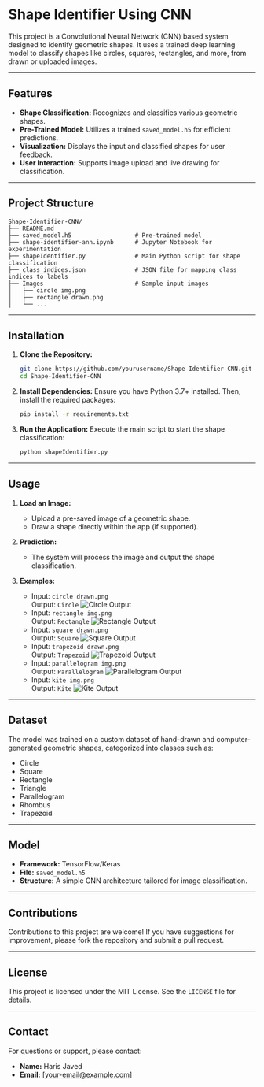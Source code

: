 # Shape Identifier Using CNN

This project is a Convolutional Neural Network (CNN) based system designed to identify geometric shapes. It uses a trained deep learning model to classify shapes like circles, squares, rectangles, and more, from drawn or uploaded images.

---

## Features

- **Shape Classification:** Recognizes and classifies various geometric shapes.
- **Pre-Trained Model:** Utilizes a trained `saved_model.h5` for efficient predictions.
- **Visualization:** Displays the input and classified shapes for user feedback.
- **User Interaction:** Supports image upload and live drawing for classification.

---

## Project Structure

```plaintext
Shape-Identifier-CNN/
├── README.md
├── saved_model.h5                  # Pre-trained model
├── shape-identifier-ann.ipynb      # Jupyter Notebook for experimentation
├── shapeIdentifier.py              # Main Python script for shape classification
├── class_indices.json              # JSON file for mapping class indices to labels
├── Images                          # Sample input images
│   ├── circle img.png
│   ├── rectangle drawn.png
│   └── ...
```

---

## Installation

1. **Clone the Repository:**
   ```bash
   git clone https://github.com/yourusername/Shape-Identifier-CNN.git
   cd Shape-Identifier-CNN
   ```

2. **Install Dependencies:**
   Ensure you have Python 3.7+ installed. Then, install the required packages:
   ```bash
   pip install -r requirements.txt
   ```

3. **Run the Application:**
   Execute the main script to start the shape classification:
   ```bash
   python shapeIdentifier.py
   ```

---

## Usage

1. **Load an Image:**
   - Upload a pre-saved image of a geometric shape.
   - Draw a shape directly within the app (if supported).

2. **Prediction:**
   - The system will process the image and output the shape classification.

3. **Examples:**
   - Input: `circle drawn.png`  
     Output: `Circle`
     ![Circle Output](circle%20drawn.png)
   - Input: `rectangle img.png`  
     Output: `Rectangle`
     ![Rectangle Output](rectangle%20img.png)
   - Input: `square drawn.png`  
     Output: `Square`
     ![Square Output](square%20drawn.png)
   - Input: `trapezoid drawn.png`  
     Output: `Trapezoid`
     ![Trapezoid Output](trapezoid%20drawn.png)
   - Input: `parallelogram img.png`  
     Output: `Parallelogram`
     ![Parallelogram Output](parallelogram%20img.png)
   - Input: `kite img.png`  
     Output: `Kite`
     ![Kite Output](kite%20img.png)

---

## Dataset

The model was trained on a custom dataset of hand-drawn and computer-generated geometric shapes, categorized into classes such as:

- Circle
- Square
- Rectangle
- Triangle
- Parallelogram
- Rhombus
- Trapezoid

---

## Model

- **Framework:** TensorFlow/Keras
- **File:** `saved_model.h5`
- **Structure:** A simple CNN architecture tailored for image classification.

---

## Contributions

Contributions to this project are welcome! If you have suggestions for improvement, please fork the repository and submit a pull request.

---

## License

This project is licensed under the MIT License. See the `LICENSE` file for details.

---

## Contact

For questions or support, please contact:

- **Name:** Haris Javed
- **Email:** [your-email@example.com]
